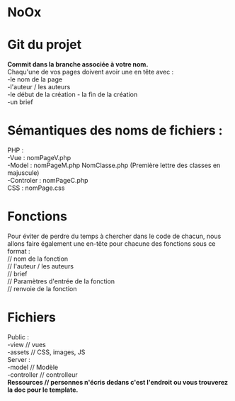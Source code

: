 # NoOx
<h1>Git du projet </h1>
<b> Commit dans la branche associée à votre nom. </b>
<br>
Chaqu'une de vos pages doivent avoir une en tête avec :
<br>
  -le nom de la page
<br>
  -l'auteur / les auteurs
<br>
  -le début de la création - la fin de la création
<br>
  -un brief

<h1>Sémantiques des noms de fichiers :</h1>
PHP :
<br>
    -Vue : nomPageV.php
<br>
    -Model : nomPageM.php   NomClasse.php (Première lettre des classes en majuscule)
<br>
   -Controler : nomPageC.php
    <br>
CSS : nomPage.css


<h1>Fonctions </h1>
Pour éviter de perdre du temps à chercher dans le code de chacun, nous allons faire également une en-tête pour chacune des fonctions sous ce format :
<br>
// nom de la fonction
<br>
// l'auteur / les auteurs
<br>
// brief
<br>
// Paramètres d'entrée de la fonction
<br>
// renvoie de la fonction

<h1> Fichiers </h1>
Public :
  <br>
-view // vues
  <br>
-assets // CSS, images, JS
  <br>
 Server :
  <br>
 -model // Modèle
 <br>
 -controller // controlleur
 <br>
<b> Ressources // personnes n'écris dedans c'est l'endroit ou vous trouverez la doc pour le template. </b>
  
